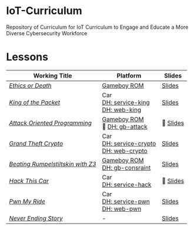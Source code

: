 # IoT-Curriculum

Repository of Curriculum for IoT Curriculum to Engage and Educate a More Diverse Cybersecurity Workforce

# Lessons

| Working Title | Platform | Slides |
|---------------|----------|--------|
| [*Ethics or Death*](1_ethics_or_death) |  [Gameboy ROM](1_ethics_or_death/rom) |  [Slides](1_ethics_or_death/slides) |
| [*King of the Packet*](2_king_of_packet) | Car <br>  [DH: service-king](https://hub.docker.com/repository/docker/tjoconnor/service-king/) <br> [DH: web-king](https://hub.docker.com/repository/docker/tjoconnor/web-king/) |  [Slides](2_king_of_packet/slides) |
| [*Attack Oriented Programming*](3_attack_programming) |  [Gameboy ROM](3_attack_programming/src/gameboy_studio) <br>:red_circle: [DH: gb-attack](https://hub.docker.com/repository/docker/tjoconnor/gb-attack/) | :red_circle: [Slides](3_attack_programming/slides) |
| [*Grand Theft Crypto*](4_grand_theft_crypto) | Car <br>  [DH: service-crypto](https://hub.docker.com/repository/docker/tjoconnor/service-crypto/) <br> [DH: web-crypto](https://hub.docker.com/repository/docker/tjoconnor/web-crypto/) |  [Slides](4_grand_theft_crypto/slides) |
| [*Beating Rumpelstiltskin with Z3*](5_beating_rumpelstiltskin) |  [Gameboy ROM](5_beating_rumpelstiltskin/src/gameboy_studio) <br> [DH: gb-consraint](https://hub.docker.com/repository/docker/tjoconnor/gb-constraint/) |  [Slides](5_beating_rumpelstiltskin/slides) |
| [*Hack This Car*](6_hack_this_car) | Car <br>  [DH: service-hack](https://hub.docker.com/repository/docker/tjoconnor/service-hack) | :red_circle: [Slides](6_hack_this_car/slides) |
| [*Pwn My Ride*](7_pwn_my_ride/) | Car <br>  [DH: service-pwn](https://hub.docker.com/repository/docker/tjoconnor/service-pwn/) <br> [DH: web-pwn](https://hub.docker.com/repository/docker/tjoconnor/web-pwn/) |  [Slides](7_pwn_my_ride/slides/) |
| [*Never Ending Story*](8_never_ending) | - |  [Slides](https://drive.google.com/drive/folders/1PLbkpGtWcMuTS60iMl1pKNnKl5PVmJcP) |
